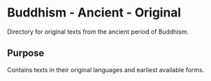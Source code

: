 # Buddhism - Ancient - Original

Directory for original texts from the ancient period of Buddhism.

## Purpose
Contains texts in their original languages and earliest available forms.
